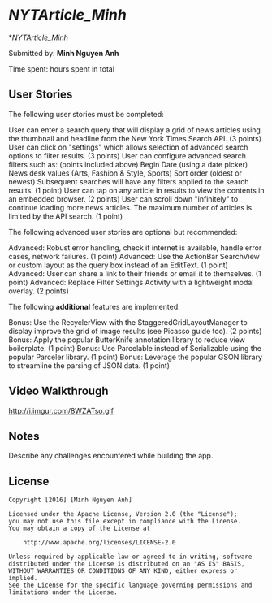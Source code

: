 # *NYTArticle_Minh*

**NYTArticle_Minh* 

Submitted by: **Minh Nguyen Anh**

Time spent:  hours spent in total

## User Stories

The following user stories must be completed:

User can enter a search query that will display a grid of news articles using the thumbnail and headline from the New York Times Search API. (3 points)
User can click on "settings" which allows selection of advanced search options to filter results. (3 points)
User can configure advanced search filters such as: (points included above)
	Begin Date (using a date picker)
	News desk values (Arts, Fashion & Style, Sports)
	Sort order (oldest or newest)
Subsequent searches will have any filters applied to the search results. (1 point)
User can tap on any article in results to view the contents in an embedded browser. (2 points)
User can scroll down "infinitely" to continue loading more news articles. The maximum number of articles is limited by the API search. (1 point)


The following advanced user stories are optional but recommended:

Advanced: Robust error handling, check if internet is available, handle error cases, network failures. (1 point)
Advanced: Use the ActionBar SearchView or custom layout as the query box instead of an EditText. (1 point)
Advanced: User can share a link to their friends or email it to themselves. (1 point)
Advanced: Replace Filter Settings Activity with a lightweight modal overlay. (2 points)

The following **additional** features are implemented:

Bonus: Use the RecyclerView with the StaggeredGridLayoutManager to display improve the grid of image results (see Picasso guide too). (2 points)
Bonus: Apply the popular ButterKnife annotation library to reduce view boilerplate. (1 point)
Bonus: Use Parcelable instead of Serializable using the popular Parceler library. (1 point)
Bonus: Leverage the popular GSON library to streamline the parsing of JSON data. (1 point)

## Video Walkthrough 

http://i.imgur.com/8WZATso.gif

## Notes

Describe any challenges encountered while building the app.

## License

    Copyright [2016] [Minh Nguyen Anh]

    Licensed under the Apache License, Version 2.0 (the "License");
    you may not use this file except in compliance with the License.
    You may obtain a copy of the License at

        http://www.apache.org/licenses/LICENSE-2.0

    Unless required by applicable law or agreed to in writing, software
    distributed under the License is distributed on an "AS IS" BASIS,
    WITHOUT WARRANTIES OR CONDITIONS OF ANY KIND, either express or implied.
    See the License for the specific language governing permissions and
    limitations under the License.
